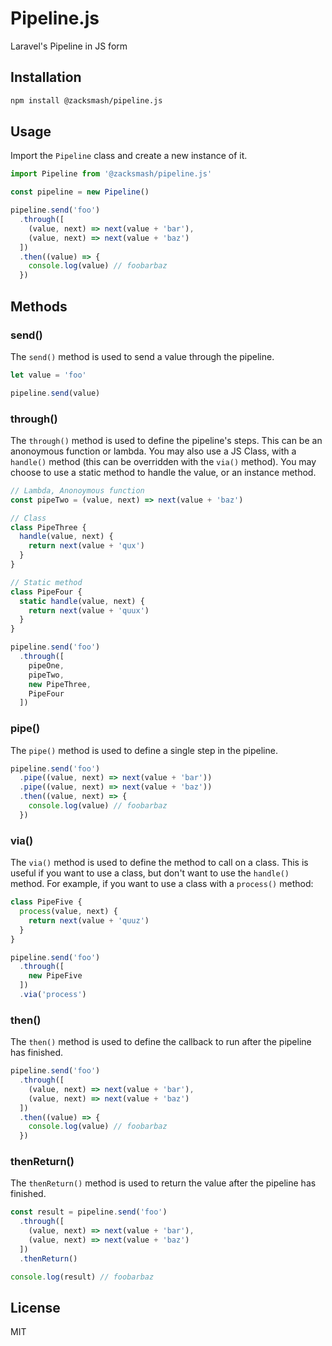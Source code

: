 # Pipeline.js

Laravel's Pipeline in JS form

## Installation

```bash
npm install @zacksmash/pipeline.js
```

## Usage

Import the `Pipeline` class and create a new instance of it.

```js
import Pipeline from '@zacksmash/pipeline.js'

const pipeline = new Pipeline()

pipeline.send('foo')
  .through([
    (value, next) => next(value + 'bar'),
    (value, next) => next(value + 'baz')
  ])
  .then((value) => {
    console.log(value) // foobarbaz
  })
```

## Methods

### send()

The `send()` method is used to send a value through the pipeline.

```js
let value = 'foo'

pipeline.send(value)
```

### through()

The `through()` method is used to define the pipeline's steps. This can be an anonoymous function or lambda. You may also use a JS Class, with a `handle()` method (this can be overridden with the `via()` method). You may choose to use a static method to handle the value, or an instance method.

```js
// Lambda, Anonoymous function
const pipeTwo = (value, next) => next(value + 'baz')

// Class
class PipeThree {
  handle(value, next) {
    return next(value + 'qux')
  }
}

// Static method
class PipeFour {
  static handle(value, next) {
    return next(value + 'quux')
  }
}

pipeline.send('foo')
  .through([
    pipeOne,
    pipeTwo,
    new PipeThree,
    PipeFour
  ])
```

### pipe()

The `pipe()` method is used to define a single step in the pipeline.

```js
pipeline.send('foo')
  .pipe((value, next) => next(value + 'bar'))
  .pipe((value, next) => next(value + 'baz'))
  .then((value, next) => {
    console.log(value) // foobarbaz
  })
```

### via()

The `via()` method is used to define the method to call on a class. This is useful if you want to use a class, but don't want to use the `handle()` method. For example, if you want to use a class with a `process()` method:

```js
class PipeFive {
  process(value, next) {
    return next(value + 'quuz')
  }
}

pipeline.send('foo')
  .through([
    new PipeFive
  ])
  .via('process')
```

### then()

The `then()` method is used to define the callback to run after the pipeline has finished.

```js
pipeline.send('foo')
  .through([
    (value, next) => next(value + 'bar'),
    (value, next) => next(value + 'baz')
  ])
  .then((value) => {
    console.log(value) // foobarbaz
  })
```

### thenReturn()

The `thenReturn()` method is used to return the value after the pipeline has finished.

```js
const result = pipeline.send('foo')
  .through([
    (value, next) => next(value + 'bar'),
    (value, next) => next(value + 'baz')
  ])
  .thenReturn()

console.log(result) // foobarbaz
```

## License

MIT
